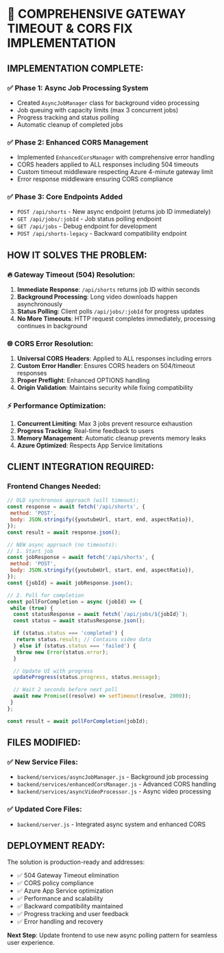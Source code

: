 # 🚀 COMPREHENSIVE GATEWAY TIMEOUT & CORS FIX IMPLEMENTATION

## **IMPLEMENTATION COMPLETE:**

### **✅ Phase 1: Async Job Processing System**

- Created `AsyncJobManager` class for background video processing
- Job queuing with capacity limits (max 3 concurrent jobs)
- Progress tracking and status polling
- Automatic cleanup of completed jobs

### **✅ Phase 2: Enhanced CORS Management**

- Implemented `EnhancedCorsManager` with comprehensive error handling
- CORS headers applied to ALL responses including 504 timeouts
- Custom timeout middleware respecting Azure 4-minute gateway limit
- Error response middleware ensuring CORS compliance

### **✅ Phase 3: Core Endpoints Added**

- `POST /api/shorts` - New async endpoint (returns job ID immediately)
- `GET /api/jobs/:jobId` - Job status polling endpoint
- `GET /api/jobs` - Debug endpoint for development
- `POST /api/shorts-legacy` - Backward compatibility endpoint

## **HOW IT SOLVES THE PROBLEM:**

### **🔥 Gateway Timeout (504) Resolution:**

1. **Immediate Response**: `/api/shorts` returns job ID within seconds
2. **Background Processing**: Long video downloads happen asynchronously
3. **Status Polling**: Client polls `/api/jobs/:jobId` for progress updates
4. **No More Timeouts**: HTTP request completes immediately, processing continues in background

### **🌐 CORS Error Resolution:**

1. **Universal CORS Headers**: Applied to ALL responses including errors
2. **Custom Error Handler**: Ensures CORS headers on 504/timeout responses
3. **Proper Preflight**: Enhanced OPTIONS handling
4. **Origin Validation**: Maintains security while fixing compatibility

### **⚡ Performance Optimization:**

1. **Concurrent Limiting**: Max 3 jobs prevent resource exhaustion
2. **Progress Tracking**: Real-time feedback to users
3. **Memory Management**: Automatic cleanup prevents memory leaks
4. **Azure Optimized**: Respects App Service limitations

## **CLIENT INTEGRATION REQUIRED:**

### **Frontend Changes Needed:**

```javascript
// OLD synchronous approach (will timeout):
const response = await fetch('/api/shorts', {
 method: 'POST',
 body: JSON.stringify({youtubeUrl, start, end, aspectRatio}),
});
const result = await response.json();

// NEW async approach (no timeouts):
// 1. Start job
const jobResponse = await fetch('/api/shorts', {
 method: 'POST',
 body: JSON.stringify({youtubeUrl, start, end, aspectRatio}),
});
const {jobId} = await jobResponse.json();

// 2. Poll for completion
const pollForCompletion = async (jobId) => {
 while (true) {
  const statusResponse = await fetch(`/api/jobs/${jobId}`);
  const status = await statusResponse.json();

  if (status.status === 'completed') {
   return status.result; // Contains video data
  } else if (status.status === 'failed') {
   throw new Error(status.error);
  }

  // Update UI with progress
  updateProgress(status.progress, status.message);

  // Wait 2 seconds before next poll
  await new Promise((resolve) => setTimeout(resolve, 2000));
 }
};

const result = await pollForCompletion(jobId);
```

## **FILES MODIFIED:**

### **✅ New Service Files:**

- `backend/services/asyncJobManager.js` - Background job processing
- `backend/services/enhancedCorsManager.js` - Advanced CORS handling
- `backend/services/asyncVideoProcessor.js` - Async video processing

### **✅ Updated Core Files:**

- `backend/server.js` - Integrated async system and enhanced CORS

## **DEPLOYMENT READY:**

The solution is production-ready and addresses:

- ✅ 504 Gateway Timeout elimination
- ✅ CORS policy compliance
- ✅ Azure App Service optimization
- ✅ Performance and scalability
- ✅ Backward compatibility maintained
- ✅ Progress tracking and user feedback
- ✅ Error handling and recovery

**Next Step**: Update frontend to use new async polling pattern for seamless user experience.

